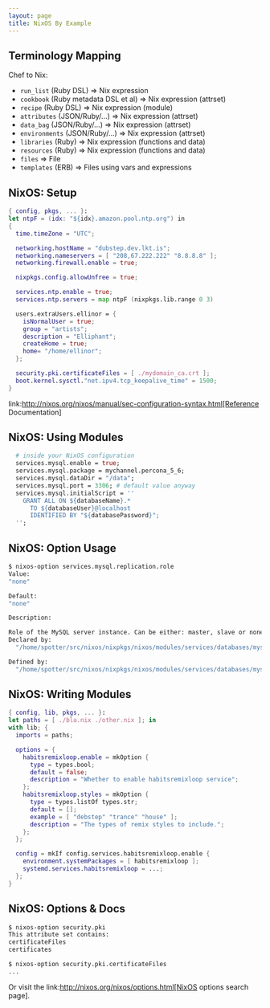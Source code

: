 ```yaml
---
layout: page
title: NixOS By Example
---
```


## Terminology Mapping

Chef to Nix:

* `run_list` (Ruby DSL) => Nix expression
* `cookbook` (Ruby metadata DSL et al) => Nix expression (attrset)
* `recipe` (Ruby DSL) => Nix expression (module)
* `attributes` (JSON/Ruby/...) => Nix expression (attrset)
* `data_bag` (JSON/Ruby/...) => Nix expression (attrset)
* `environments` (JSON/Ruby/...) => Nix expression (attrset)
* `libraries` (Ruby) => Nix expression (functions and data)
* `resources` (Ruby) => Nix expression (functions and data)
* `files` => File
* `templates` (ERB) => Files using vars and expressions

## NixOS: Setup

```nix
{ config, pkgs, ... }:
let ntpF = (idx: "${idx}.amazon.pool.ntp.org") in
{
  time.timeZone = "UTC";

  networking.hostName = "dubstep.dev.lkt.is";
  networking.nameservers = [ "208,67.222.222" "8.8.8.8" ];
  networking.firewall.enable = true;

  nixpkgs.config.allowUnfree = true;

  services.ntp.enable = true;
  services.ntp.servers = map ntpF (nixpkgs.lib.range 0 3)

  users.extraUsers.ellinor = {
    isNormalUser = true;
    group = "artists";
    description = "Elliphant";
    createHome = true;
    home= "/home/ellinor";
  };

  security.pki.certificateFiles = [ ./mydomain_ca.crt ];
  boot.kernel.sysctl."net.ipv4.tcp_keepalive_time" = 1500;
}
```

link:http://nixos.org/nixos/manual/sec-configuration-syntax.html[Reference Documentation]


## NixOS: Using Modules

```nix
  # inside your NixOS configuration
  services.mysql.enable = true;
  services.mysql.package = mychannel.percona_5_6;
  services.mysql.dataDir = "/data";
  services.mysql.port = 3306; # default value anyway
  services.mysql.initialScript = ''
    GRANT ALL ON ${databaseName}.*
      TO ${databaseUser}@localhost
      IDENTIFIED BY "${databasePassword}";
  '';
```

## NixOS: Option Usage

```bash
$ nixos-option services.mysql.replication.role
Value:
"none"

Default:
"none"

Description:

Role of the MySQL server instance. Can be either: master, slave or none
Declared by:
  "/home/spotter/src/nixos/nixpkgs/nixos/modules/services/databases/mysql.nix"

Defined by:
  "/home/spotter/src/nixos/nixpkgs/nixos/modules/services/databases/mysql.nix"
```

## NixOS: Writing Modules

```nix
{ config, lib, pkgs, ... }:
let paths = [ ./bla.nix ./other.nix ]; in
with lib; {
  imports = paths;

  options = {
    habitsremixloop.enable = mkOption {
      type = types.bool;
      default = false;
      description = "Whether to enable habitsremixloop service";
    };
    habitsremixloop.styles = mkOption {
      type = types.listOf types.str;
      default = [];
      example = [ "debstep" "trance" "house" ];
      description = "The types of remix styles to include.";
    };
  };

  config = mkIf config.services.habitsremixloop.enable {
    environment.systemPackages = [ habitsremixloop ];
    systemd.services.habitsremixloop = ...;
  };
}
```

## NixOS: Options & Docs

```bash
$ nixos-option security.pki
This attribute set contains:
certificateFiles
certificates

$ nixos-option security.pki.certificateFiles
...
```

Or visit the link:http://nixos.org/nixos/options.html[NixOS options search page].

